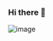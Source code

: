 ### Hi there 👋
![image](https://user-images.githubusercontent.com/114389825/208323091-2b83a537-f93f-40ba-b68a-e0e3ec423031.png)

<!--
**nadia-hazem/nadia-hazem** is a ✨ _special_ ✨ repository because its `README.md` (this file) appears on your GitHub profile.

## Hey 👋, This is Nadia HAZEM
[![Gmail Badge](https://img.shields.io/badge/-nadia.hazem@laplateforme.io-c14438?style=flat&logo=Gmail&logoColor=white&link=mailto:nadia.hazem@laplateforme.io)](mailto:nadia.hazem@laplateforme.io) 
[![Linkedin Badge](https://img.shields.io/badge/-Pictelle-0072b1?style=flat&logo=Linkedin&logoColor=white&link=https://www.linkedin.com/in/Pictelle/)](https://www.linkedin.com/in/Pictelle/) [![Github Badge](https://img.shields.io/badge/-Pictelle-grey?style=flat&logo=github&logoColor=white&link=https://github.com/Pictelle/)](https://www.github.com/Pictelle/) [![Portfolio Badge](https://img.shields.io/badge/portfolio-web-blue?style=flat&link=https://pictelle.com/)](https://pictelle.com/) <p align='left'>Hi ! I'm a developer, actually in training at LA PLATEFORME, digital campus of Marseille.
Self-taught web designer and developer, I aim full stack skills.
</p><p align='left'> You can view my resume <a href='https://nadia-hazem.students-laplateforme.io ' target=_blank><u>here</u>.</a></p>
## Some of my Github Stats
<p align=left> <img src=https://komarev.com/ghpvc/?username=Pictelle alt=Pictelle /> </p>

[![Github stats](https://github-readme-stats.vercel.app/api?username=Pictelle&show_icons=true&include_all_commits=true)](https://github.com/Pictelle/github-readme-stats)
[![Top Langs](https://github-readme-stats.vercel.app/api/top-langs/?username=Pictelle&layout=compact)](https://github.com/Pictelle/github-readme-stats)


- 🔭 I’m currently working on PHP modules
- 🌱 I’m currently learning php, css, html, and soon js
- 👯 I’m looking for good links to learn
- 💬  Love webdesign and doing sites
- 📫 How to reach me: nadia.hazem@laplateforme.io
- 😄 Totally self-taught in web design and code
- ⚡ See my WordPress: https://pictelle.com
-->
